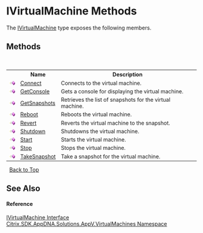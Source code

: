 # IVirtualMachine Methods
 

The <a href="f27dd926-db41-2a28-9d41-aa28518c3362">IVirtualMachine</a> type exposes the following members.


## Methods
&nbsp;<table><tr><th></th><th>Name</th><th>Description</th></tr><tr><td>![Public method](media/pubmethod.gif "Public method")</td><td><a href="d6bc04fc-7bb9-b5e4-641f-7c3475fdb195">Connect</a></td><td>
Connects to the virtual machine.</td></tr><tr><td>![Public method](media/pubmethod.gif "Public method")</td><td><a href="2c1f4775-b620-1d80-f7cb-434dbeea052a">GetConsole</a></td><td>
Gets a console for displaying the virtual machine.</td></tr><tr><td>![Public method](media/pubmethod.gif "Public method")</td><td><a href="9cc5441e-a4b8-40e2-73af-93b439479d73">GetSnapshots</a></td><td>
Retrieves the list of snapshots for the virtual machine.</td></tr><tr><td>![Public method](media/pubmethod.gif "Public method")</td><td><a href="202f7e47-466e-47ac-ac3e-206d4bf64698">Reboot</a></td><td>
Reboots the virtual machine.</td></tr><tr><td>![Public method](media/pubmethod.gif "Public method")</td><td><a href="1e7c6c08-5846-9a43-573e-309f3d966353">Revert</a></td><td>
Reverts the virtual machine to the snapshot.</td></tr><tr><td>![Public method](media/pubmethod.gif "Public method")</td><td><a href="91efbdfe-8fbe-2676-e149-497faf91216f">Shutdown</a></td><td>
Shutdowns the virtual machine.</td></tr><tr><td>![Public method](media/pubmethod.gif "Public method")</td><td><a href="0814be26-c856-0b0b-fada-aa1e246ae543">Start</a></td><td>
Starts the virtual machine.</td></tr><tr><td>![Public method](media/pubmethod.gif "Public method")</td><td><a href="6cce6163-6b81-a620-7d7d-d74f731907e9">Stop</a></td><td>
Stops the virtual machine.</td></tr><tr><td>![Public method](media/pubmethod.gif "Public method")</td><td><a href="93261a6a-9f19-9798-360b-26f45aa85548">TakeSnapshot</a></td><td>
Take a snapshot for the virtual machine.</td></tr></table>&nbsp;
<a href="#ivirtualmachine-methods">Back to Top</a>

## See Also


#### Reference
<a href="f27dd926-db41-2a28-9d41-aa28518c3362">IVirtualMachine Interface</a><br /><a href="8e922e14-e318-4969-a8ff-48cbad35adbf">Citrix.SDK.AppDNA.Solutions.AppV.VirtualMachines Namespace</a><br />